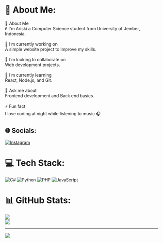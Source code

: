 # 💫 About Me:
👋 About Me<br>i! I'm Ariski  a Computer Science student from University of Jember, Indonesia.<br><br>🔭 I’m currently working on<br>A simple website project to improve my skills.<br><br>🤝 I’m looking to collaborate on<br>Web development projects.<br><br>🌱 I’m currently learning<br>React, Node.js, and Git.<br><br>💬 Ask me about<br>Frontend development and Back end basics.<br><br>⚡ Fun fact<br>I love coding at night while listening to music 🎧


## 🌐 Socials:
[![Instagram](https://img.shields.io/badge/Instagram-%23E4405F.svg?logo=Instagram&logoColor=white)](https://instagram.com/ariskiaarr) 

# 💻 Tech Stack:
![C#](https://img.shields.io/badge/c%23-%23239120.svg?style=for-the-badge&logo=csharp&logoColor=white) ![Python](https://img.shields.io/badge/python-3670A0?style=for-the-badge&logo=python&logoColor=ffdd54) ![PHP](https://img.shields.io/badge/php-%23777BB4.svg?style=for-the-badge&logo=php&logoColor=white) ![JavaScript](https://img.shields.io/badge/javascript-%23323330.svg?style=for-the-badge&logo=javascript&logoColor=%23F7DF1E) 
# 📊 GitHub Stats:
![](https://nirzak-streak-stats.vercel.app/?user=ariskiarr&theme=dark&hide_border=false)<br/>
![](https://github-readme-stats.vercel.app/api/top-langs/?username=ariskiarr&theme=dark&hide_border=false&include_all_commits=false&count_private=false&layout=compact)

---
[![](https://visitcount.itsvg.in/api?id=ariskiarr&icon=0&color=0)](https://visitcount.itsvg.in)

<!-- Proudly created with GPRM ( https://gprm.itsvg.in ) -->
